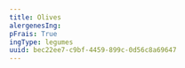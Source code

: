 ```yaml
---
title: Olives
alergenesIng:
pFrais: True
ingType: legumes
uuid: bec22ee7-c9bf-4459-899c-0d56c8a69647
---
```


